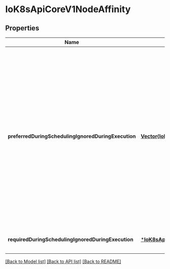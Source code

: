 # IoK8sApiCoreV1NodeAffinity


## Properties
Name | Type | Description | Notes
------------ | ------------- | ------------- | -------------
**preferredDuringSchedulingIgnoredDuringExecution** | [**Vector{IoK8sApiCoreV1PreferredSchedulingTerm}**](IoK8sApiCoreV1PreferredSchedulingTerm.md) | The scheduler will prefer to schedule pods to nodes that satisfy the affinity expressions specified by this field, but it may choose a node that violates one or more of the expressions. The node that is most preferred is the one with the greatest sum of weights, i.e. for each node that meets all of the scheduling requirements (resource request, requiredDuringScheduling affinity expressions, etc.), compute a sum by iterating through the elements of this field and adding \&quot;weight\&quot; to the sum if the node matches the corresponding matchExpressions; the node(s) with the highest sum are the most preferred. | [optional] [default to nothing]
**requiredDuringSchedulingIgnoredDuringExecution** | [***IoK8sApiCoreV1NodeSelector**](IoK8sApiCoreV1NodeSelector.md) |  | [optional] [default to nothing]


[[Back to Model list]](../README.md#models) [[Back to API list]](../README.md#api-endpoints) [[Back to README]](../README.md)


